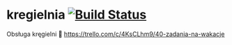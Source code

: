 # kregielnia [![Build Status](https://travis-ci.com/kregielnia2/kregielnia.svg?branch=master)](https://travis-ci.com/kregielnia2/kregielnia)

Obsługa kręgielni 🎳
https://trello.com/c/4KsCLhm9/40-zadania-na-wakacje




